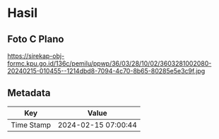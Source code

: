 # Hasil

## Foto C Plano

https://sirekap-obj-formc.kpu.go.id/136c/pemilu/ppwp/36/03/28/10/02/3603281002080-20240215-010455--1214dbd8-7094-4c70-8b65-80285e5e3c9f.jpg


## Metadata

| Key        | Value               |
| ---------- | ------------------- |
| Time Stamp | 2024-02-15 07:00:44 |



